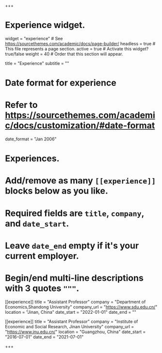 +++
# Experience widget.
widget = "experience"  # See https://sourcethemes.com/academic/docs/page-builder/
headless = true  # This file represents a page section.
active = true  # Activate this widget? true/false
weight = 40  # Order that this section will appear.

title = "Experience"
subtitle = ""

# Date format for experience
#   Refer to https://sourcethemes.com/academic/docs/customization/#date-format
date_format = "Jan 2006"

# Experiences.
#   Add/remove as many `[[experience]]` blocks below as you like.
#   Required fields are `title`, `company`, and `date_start`.
#   Leave `date_end` empty if it's your current employer.
#   Begin/end multi-line descriptions with 3 quotes `"""`.
[[experience]]
title = "Assistant Professor"
company = "Department of Economics,Shandong University"
company_url = "https://www.sdu.edu.cn/"
location = "Jinan, China"
date_start = "2022-01-01"
date_end = ""

[[experience]]
title = "Assistant Professor"
company = "Institute of Economic and Social Research, Jinan University"
company_url = "https://www.jnu.edu.cn/"
location = "Guangzhou, China"
date_start = "2016-07-01"
date_end = "2021-07-01"

+++
